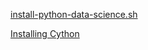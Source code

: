 [install-python-data-science.sh](https://gist.github.com/waylonflinn/506f563573600d944923)

[Installing Cython](http://docs.cython.org/src/quickstart/install.html)
